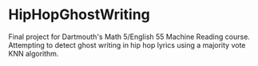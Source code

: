 HipHopGhostWriting
==================

Final project for Dartmouth's Math 5/English 55 Machine Reading course. Attempting to detect ghost writing in hip hop lyrics using a majority vote KNN algorithm.
